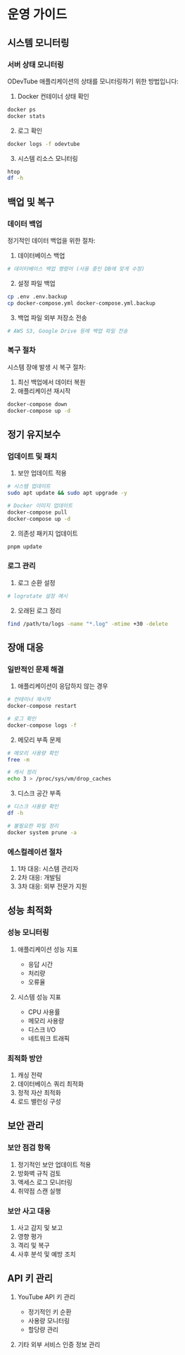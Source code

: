 # 운영 가이드

## 시스템 모니터링

### 서버 상태 모니터링

ODevTube 애플리케이션의 상태를 모니터링하기 위한 방법입니다:

1. Docker 컨테이너 상태 확인
```bash
docker ps
docker stats
```

2. 로그 확인
```bash
docker logs -f odevtube
```

3. 시스템 리소스 모니터링
```bash
htop
df -h
```

## 백업 및 복구

### 데이터 백업

정기적인 데이터 백업을 위한 절차:

1. 데이터베이스 백업
```bash
# 데이터베이스 백업 명령어 (사용 중인 DB에 맞게 수정)
```

2. 설정 파일 백업
```bash
cp .env .env.backup
cp docker-compose.yml docker-compose.yml.backup
```

3. 백업 파일 외부 저장소 전송
```bash
# AWS S3, Google Drive 등에 백업 파일 전송
```

### 복구 절차

시스템 장애 발생 시 복구 절차:

1. 최신 백업에서 데이터 복원
2. 애플리케이션 재시작
```bash
docker-compose down
docker-compose up -d
```

## 정기 유지보수

### 업데이트 및 패치

1. 보안 업데이트 적용
```bash
# 시스템 업데이트
sudo apt update && sudo apt upgrade -y

# Docker 이미지 업데이트
docker-compose pull
docker-compose up -d
```

2. 의존성 패키지 업데이트
```bash
pnpm update
```

### 로그 관리

1. 로그 순환 설정
```bash
# logrotate 설정 예시
```

2. 오래된 로그 정리
```bash
find /path/to/logs -name "*.log" -mtime +30 -delete
```

## 장애 대응

### 일반적인 문제 해결

1. 애플리케이션이 응답하지 않는 경우
```bash
# 컨테이너 재시작
docker-compose restart

# 로그 확인
docker-compose logs -f
```

2. 메모리 부족 문제
```bash
# 메모리 사용량 확인
free -m

# 캐시 정리
echo 3 > /proc/sys/vm/drop_caches
```

3. 디스크 공간 부족
```bash
# 디스크 사용량 확인
df -h

# 불필요한 파일 정리
docker system prune -a
```

### 에스컬레이션 절차

1. 1차 대응: 시스템 관리자
2. 2차 대응: 개발팀
3. 3차 대응: 외부 전문가 지원

## 성능 최적화

### 성능 모니터링

1. 애플리케이션 성능 지표
   - 응답 시간
   - 처리량
   - 오류율

2. 시스템 성능 지표
   - CPU 사용률
   - 메모리 사용량
   - 디스크 I/O
   - 네트워크 트래픽

### 최적화 방안

1. 캐싱 전략
2. 데이터베이스 쿼리 최적화
3. 정적 자산 최적화
4. 로드 밸런싱 구성

## 보안 관리

### 보안 점검 항목

1. 정기적인 보안 업데이트 적용
2. 방화벽 규칙 검토
3. 액세스 로그 모니터링
4. 취약점 스캔 실행

### 보안 사고 대응

1. 사고 감지 및 보고
2. 영향 평가
3. 격리 및 복구
4. 사후 분석 및 예방 조치

## API 키 관리

1. YouTube API 키 관리
   - 정기적인 키 순환
   - 사용량 모니터링
   - 할당량 관리

2. 기타 외부 서비스 인증 정보 관리
